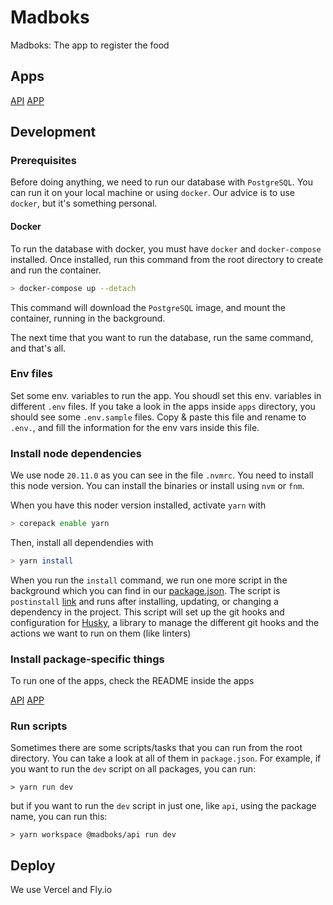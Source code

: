 # Madboks

Madboks: The app to register the food

## Apps

[API](./apps/api/README.md)
[APP](./apps/app/README.md)

## Development

### Prerequisites

Before doing anything, we need to run our database with `PostgreSQL`. You can run it on your local machine or using `docker`. Our advice is to use `docker`, but it's something personal.

#### Docker

To run the database with docker, you must have `docker` and `docker-compose` installed. Once installed, run this command from the root directory to create and run the container.

```bash
> docker-compose up --detach
```

This command will download the `PostgreSQL` image, and mount the container, running in the background.

The next time that you want to run the database, run the same command, and that's all.

### Env files

Set some env. variables to run the app. You shoudl set this env. variables in different `.env` files. If you take a look in the apps inside `apps` directory, you should see some `.env.sample` files. Copy & paste this file and rename to `.env.`, and fill the information for the env vars inside this file.

### Install node dependencies

We use node `20.11.0` as you can see in the file `.nvmrc`. You need to install this node version. You can install the binaries or install using `nvm` or `fnm`.

When you have this noder version installed, activate `yarn` with

```bash
> corepack enable yarn
```

Then, install all dependendies with

```bash
> yarn install
```

When you run the `install` command, we run one more script in the background which you can find in our [package.json](./package.json). The script is `postinstall` [link](https://yarnpkg.com/advanced/lifecycle-scripts#postinstall) and runs after installing, updating, or changing a dependency in the project. This script will set up the git hooks and configuration for [Husky](https://typicode.github.io/husky/), a library to manage the different git hooks and the actions we want to run on them (like linters)

### Install package-specific things

To run one of the apps, check the README inside the apps

[API](./apps/api/README.md)
[APP](./apps/app/README.md)

### Run scripts

Sometimes there are some scripts/tasks that you can run from the root directory. You can take a look at all of them in `package.json`. For example, if you want to run the `dev` script on all packages, you can run:

```tap
> yarn run dev
```

but if you want to run the `dev` script in just one, like `api`, using the package name, you can run this:

```tap
> yarn workspace @madboks/api run dev
```

## Deploy

We use Vercel and Fly.io
